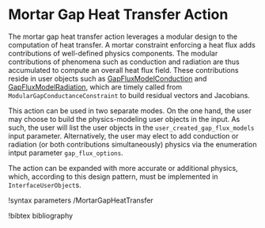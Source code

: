 # Mortar Gap Heat Transfer Action

The mortar gap heat transfer action leverages a modular design to the computation of heat transfer. 
A mortar constraint enforcing a heat flux adds contributions of well-defined physics components. The modular contributions of
phenomena such as conduction and radiation are thus accumulated to compute an overall heat flux field. These contributions reside in user objects such as 
[GapFluxModelConduction](GapFluxModelConduction.md) and [GapFluxModelRadiation](GapFluxModelRadiation.md), which 
are timely called from `ModularGapConductanceConstraint` to build residual vectors and Jacobians.

This action can be used in two separate modes. On the one hand, the user may choose to build the physics-modeling user objects in the input. As such, the user will list
 the user objects in the `user_created_gap_flux_models` input parameter. Alternatively, the user may elect to add conduction or radiation (or both contributions simultaneously) physics 
 via the enumeration intput parameter `gap_flux_options`. 

The action can be expanded with more accurate or additional physics, which, according to this design pattern, must 
be implemented in `InterfaceUserObject`s.

!syntax parameters /MortarGapHeatTransfer

!bibtex bibliography


